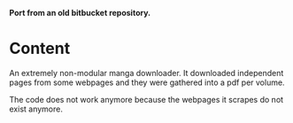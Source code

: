 **Port from an old bitbucket repository.**

# Content

An extremely non-modular manga downloader. It downloaded independent pages from some webpages and they were gathered into a pdf per volume.

The code does not work anymore because the webpages it scrapes do not exist anymore. 
